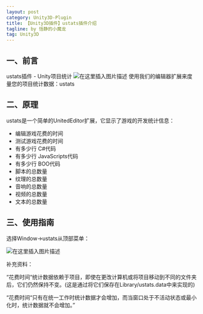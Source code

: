 ```yaml
---
layout: post
category: Unity3D-Plugin
title: 【Unity3D插件】ustats插件介绍
tagline: by 恬静的小魔龙
tag: Unity3D
---
```


## 一、前言
ustats插件 - Unity项目统计
![在这里插入图片描述](https://img-blog.csdnimg.cn/20190905100527984.png?x-oss-process=image/watermark,type_ZmFuZ3poZW5naGVpdGk,shadow_10,text_aHR0cHM6Ly9ibG9nLmNzZG4ubmV0L3E3NjQ0MjQ1Njc=,size_16,color_FFFFFF,t_70)
使用我们的编辑器扩展来度量您的项目统计数据：ustats

## 二、原理
ustats是一个简单的UnitedEditor扩展，它显示了游戏的开发统计信息：

- 编辑游戏花费的时间
- 测试游戏花费的时间
- 有多少行 C#代码
- 有多少行 JavaScripts代码
- 有多少行 BOO代码
- 脚本的总数量
- 纹理的总数量
- 音响的总数量
- 视频的总数量
- 文本的总数量


## 三、使用指南
选择Window->ustats从顶部菜单：

![在这里插入图片描述](https://img-blog.csdnimg.cn/20190905102642693.png?x-oss-process=image/watermark,type_ZmFuZ3poZW5naGVpdGk,shadow_10,text_aHR0cHM6Ly9ibG9nLmNzZG4ubmV0L3E3NjQ0MjQ1Njc=,size_16,color_FFFFFF,t_70)

补充资料：

“花费时间“统计数据依赖于项目，即使在更改计算机或将项目移动到不同的文件夹后，它们仍然保持不变。(这是通过将它们保存在Library/ustats.data中来实现的)

“花费时间“只有在统一工作时统计数据才会增加，而当窗口处于不活动状态或最小化时，统计数据就不会增加。”

